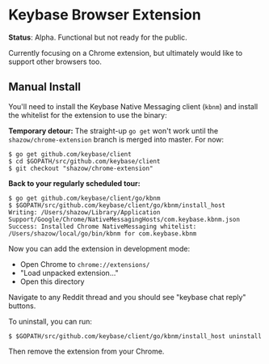# Keybase Browser Extension

**Status**: Alpha. Functional but not ready for the public.

Currently focusing on a Chrome extension, but ultimately would like to support
other browsers too.


## Manual Install

You'll need to install the Keybase Native Messaging client (`kbnm`) and install the whitelist for the extension to use the binary:

**Temporary detour:** The straight-up `go get` won't work until the
`shazow/chrome-extension` branch is merged into master. For now:

```shell
$ go get github.com/keybase/client
$ cd $GOPATH/src/github.com/keybase/client
$ git checkout "shazow/chrome-extension"
```

**Back to your regularly scheduled tour:**

```shell
$ go get github.com/keybase/client/go/kbnm
$ $GOPATH/src/github.com/keybase/client/go/kbnm/install_host
Writing: /Users/shazow/Library/Application Support/Google/Chrome/NativeMessagingHosts/com.keybase.kbnm.json
Success: Installed Chrome NativeMessaging whitelist: /Users/shazow/local/go/bin/kbnm for com.keybase.kbnm
```

Now you can add the extension in development mode:

* Open Chrome to `chrome://extensions/`
* "Load unpacked extension..."
* Open this directory

Navigate to any Reddit thread and you should see "keybase chat reply" buttons.

To uninstall, you can run:

```shell
$ $GOPATH/src/github.com/keybase/client/go/kbnm/install_host uninstall
```

Then remove the extension from your Chrome.
